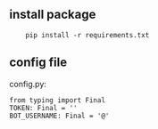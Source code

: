 ## install package

```
    pip install -r requirements.txt
```

## config file
config.py:
```
from typing import Final
TOKEN: Final = ''
BOT_USERNAME: Final = '@'
```
